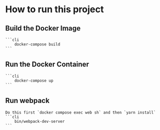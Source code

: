 # How to run this project

## Build the Docker Image

    ```cli
        docker-compose build
    ```

## Run the Docker Container

    ```cli
        docker-compose up
    ```

## Run webpack

    Do this first `docker compose exec web sh` and then `yarn install`
    ```cli
        bin/webpack-dev-server
    ```
